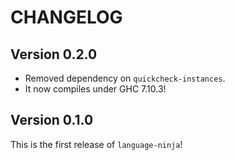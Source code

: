 # CHANGELOG

## Version 0.2.0

- Removed dependency on `quickcheck-instances`.
- It now compiles under GHC 7.10.3!

## Version 0.1.0

This is the first release of `language-ninja`!
